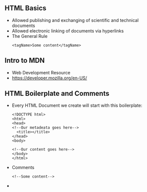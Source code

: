 ##  HTML Basics

  * Allowed publishing and exchanging of scientific and technical documents
  * Allowed electronic linking of documents via hyperlinks
  * The General Rule
    ```
    <tagName>Some content</tagName>
    ```
  
##  Intro to MDN

  * Web Development Resource
  * https://developer.mozilla.org/en-US/
  
##  HTML Boilerplate and Comments

  * Every HTML Document we create will start with this boilerplate:
    ```
    <!DOCTYPE html>
    <html>
    <head>
    <!--Our metadeata goes here-->
      <title></title>
    </head>
    <body>
    
    <!--Our content goes here-->
    </body>
    </html>
    ```

  * Comments
    ```
    <!--Some content-->
    ```
  * <title> - name of tab, search engines  

##  Basic Tags

  * MDN element reference
  * <h1> - header 1
  * <p> - paragraph
  * <strong> - bold text
  * <em> - italicize, emphasis
  
##  HTML lists

  * Ordered list
    ```
    <ol>
      <li></li>
      <li></li>
    </ol>
    ```
  * Unordered list
    ```
    <ul>
      <li></li>
      </li></li>
    </ul>
    ```
   
##  Div and Spans

  * <div> - generic container at block level
  * <span> - generic in-line container
  
##  HTML attributes

  * Adding Additional Information to tags
    ```
    <tag name = "value"></tag>
    ```
  * MDN Attribute Reference
  * Images
    ```
    <img src = "image.png">
    ```
  * Links
    ```
    <a href = "url">Link Text></a>
    ```
